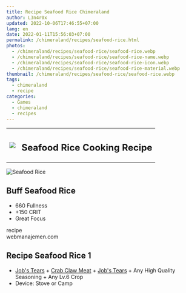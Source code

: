 ```yaml
---
title: Recipe Seafood Rice Chimeraland
author: L3n4r0x
updated: 2022-10-06T17:46:55+07:00
lang: en
date: 2022-01-11T15:56:03+07:00
permalink: /chimeraland/recipes/seafood-rice.html
photos:
  - /chimeraland/recipes/seafood-rice/seafood-rice.webp
  - /chimeraland/recipes/seafood-rice/seafood-rice-name.webp
  - /chimeraland/recipes/seafood-rice/seafood-rice-icon.webp
  - /chimeraland/recipes/seafood-rice/seafood-rice-material.webp
thumbnail: /chimeraland/recipes/seafood-rice/seafood-rice.webp
tags:
  - chimeraland
  - recipe
categories:
  - Games
  - chimeraland
  - recipes
---
```


<section id="bootstrap-wrapper">
  <link
    rel="stylesheet"
    href="https://rawcdn.githack.com/dimaslanjaka/Web-Manajemen/0c3b5aa1813bd4abcd2c11bf3e37928b15c28664/css/bootstrap-5-3-0-alpha3-wrapper.css"
  />
  <div class="row mb-2">
    <div class="col-md-12 mb-2">
      <table class="table" id="post-info">
        <tbody>
          <tr>
            <td>
              <img
                class="d-inline-block me-2"
                src="/chimeraland/recipes/seafood-rice/seafood-rice-icon.webp"
                width="auto"
                height="auto"
              />
            </td>
            <td><h1 class="fs-5">Seafood Rice Cooking Recipe</h1></td>
          </tr>
        </tbody>
      </table>
    </div>
  </div>
  <div class="card mb-2 bg-dark text-light">
    <div class="row g-0">
      <div class="col-sm-4 position-relative mb-2">
        <img
          src="/chimeraland/recipes/seafood-rice/seafood-rice-material.webp"
          class="card-img fit-cover w-100 h-100"
          alt="Seafood Rice"
          data-fancybox="true"
        />
      </div>
      <div class="col-sm-8 mb-2">
        <div class="card-body">
          <h2 class="card-title fs-5">Buff Seafood Rice</h2>
          <div class="card-text">
            <ul>
              <li>660 Fullness</li>
              <li>+150 CRIT</li>
              <li>Great Focus</li>
            </ul>
          </div>
          <span class="badge rounded-pill bg-dark text-white">recipe</span>
        </div>
        <div class="card-footer text-end text-muted">webmanajemen.com</div>
      </div>
    </div>
  </div>
  <div class="row mb-2">
    <div class="col-12 col-lg-6 recipe-item mb-2">
      <div class="card">
        <div class="card-body">
          <h2 class="card-title fs-5">Recipe Seafood Rice 1</h2>
          <div class="card-text">
            <ul>
              <li>
                <a
                  class="text-decoration-none"
                  href="/chimeraland/materials/job&#x27;s-tears.html"
                  >Job&#x27;s Tears</a
                ><span> + </span
                ><a
                  class="text-decoration-none"
                  href="/chimeraland/materials/crab-claw-meat.html"
                  >Crab Claw Meat</a
                ><span> + </span
                ><a
                  class="text-decoration-none"
                  href="/chimeraland/materials/job&#x27;s-tears.html"
                  >Job&#x27;s Tears</a
                ><span> + </span>Any High Quality Seasoning<span> + </span>Any
                Lv.6 Crop
              </li>
              <li>Device: Stove or Camp</li>
            </ul>
          </div>
        </div>
      </div>
    </div>
  </div>
</section>